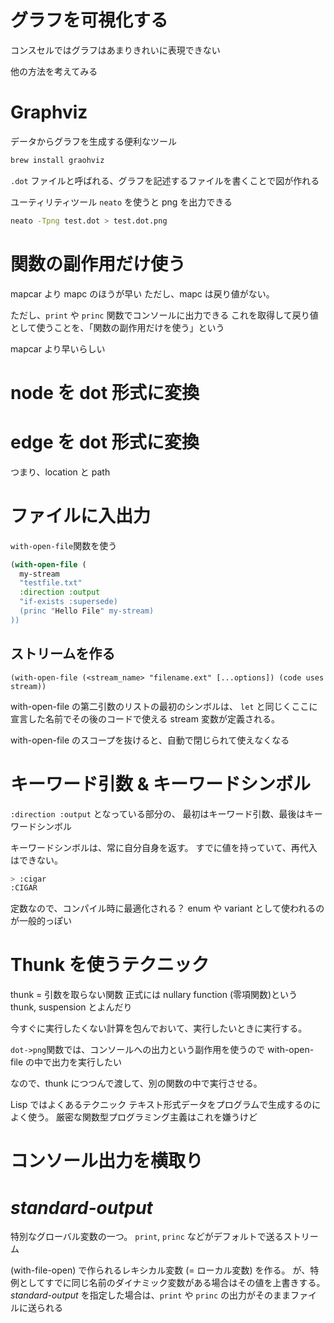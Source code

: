 # グラフを可視化する

コンスセルではグラフはあまりきれいに表現できない

他の方法を考えてみる


# Graphviz

データからグラフを生成する便利なツール

```sh
brew install graohviz
```

`.dot` ファイルと呼ばれる、グラフを記述するファイルを書くことで図が作れる

ユーティリティツール `neato` を使うと png を出力できる

```sh
neato -Tpng test.dot > test.dot.png
```

# 関数の副作用だけ使う

mapcar より mapc のほうが早い
ただし、mapc は戻り値がない。

ただし、`print` や `princ` 関数でコンソールに出力できる
これを取得して戻り値として使うことを、「関数の副作用だけを使う」という

mapcar より早いらしい

# node を dot 形式に変換
# edge を dot 形式に変換
つまり、location と path


# ファイルに入出力

`with-open-file`関数を使う

```lisp
(with-open-file (
  my-stream
  "testfile.txt"
  :direction :output
  "if-exists :supersede)
  (princ "Hello File" my-stream)
))
```


## ストリームを作る

`(with-open-file (<stream_name> "filename.ext" [...options]) (code uses stream))`

with-open-file の第二引数のリストの最初のシンボルは、
`let` と同じくここに宣言した名前でその後のコードで使える stream 変数が定義される。


with-open-file のスコープを抜けると、自動で閉じられて使えなくなる

# キーワード引数 & キーワードシンボル

`:direction :output` となっている部分の、
最初はキーワード引数、最後はキーワードシンボル

キーワードシンボルは、常に自分自身を返す。
すでに値を持っていて、再代入はできない。

```lisp
> :cigar
:CIGAR
```

定数なので、コンパイル時に最適化される？
enum や variant として使われるのが一般的っぽい


# Thunk を使うテクニック

thunk = 引数を取らない関数
正式には nullary function (零項関数)という
thunk, suspension とよんだり

今すぐに実行したくない計算を包んでおいて、実行したいときに実行する。


`dot->png`関数では、コンソールへの出力という副作用を使うので
with-open-file の中で出力を実行したい

なので、thunk につつんで渡して、別の関数の中で実行させる。

Lisp ではよくあるテクニック
テキスト形式データをプログラムで生成するのによく使う。
厳密な関数型プログラミング主義はこれを嫌うけど

# コンソール出力を横取り

# *standard-output*

特別なグローバル変数の一つ。
`print`, `princ` などがデフォルトで送るストリーム


(with-file-open) で作られるレキシカル変数 (= ローカル変数) を作る。
が、特例としてすでに同じ名前のダイナミック変数がある場合はその値を上書きする。
*standard-output* を指定した場合は、`print` や `princ` の出力がそのままファイルに送られる







